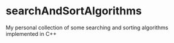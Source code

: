 # searchAndSortAlgorithms
My personal collection of some searching and sorting algorithms implemented in C++
